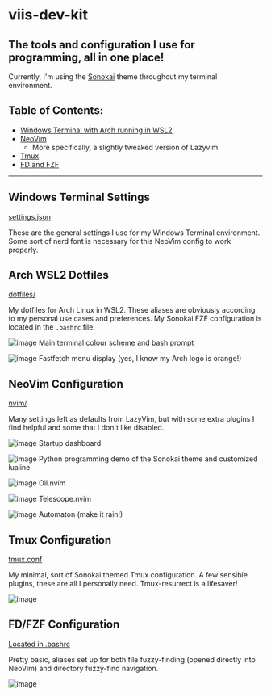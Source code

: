# viis-dev-kit
## The tools and configuration I use for programming, all in one place!

Currently, I'm using the [Sonokai](https://github.com/sainnhe/sonokai) theme throughout my terminal environment. 

## Table of Contents:
- [Windows Terminal with Arch running in WSL2](#Windows-Terminal-Settings)
- [NeoVim](#NeoVim-Configuration)
    - More specifically, a slightly tweaked version of Lazyvim
- [Tmux](#Tmux-Configuration)
- [FD and FZF](#FD/FZF-Configuration)


---


## Windows Terminal Settings
[settings.json](https://github.com/JackDerksen/viis-dev-kit/blob/main/terminal/settings.json)

These are the general settings I use for my Windows Terminal environment. Some sort of nerd font is necessary for this NeoVim config to work properly.


## Arch WSL2 Dotfiles
[dotfiles/](https://github.com/JackDerksen/viis-dev-kit/tree/main/dotfiles)

My dotfiles for Arch Linux in WSL2. These aliases are obviously according to my personal use cases and preferences. My Sonokai FZF configuration is located in the `.bashrc` file.

![image](https://github.com/user-attachments/assets/f888dc21-1885-49f1-a50b-513712162edf)
Main terminal colour scheme and bash prompt

![image](https://github.com/user-attachments/assets/7aa775e7-914e-46db-b164-9525026ebce8)
Fastfetch menu display (yes, I know my Arch logo is orange!)


## NeoVim Configuration
[nvim/](https://github.com/JackDerksen/viis-dev-kit/tree/main/nvim)

Many settings left as defaults from LazyVim, but with some extra plugins I find helpful and some that I don't like disabled.

![image](https://github.com/user-attachments/assets/6d6fa022-cff2-40e5-abf5-5675b554268d)
Startup dashboard

![image](https://github.com/user-attachments/assets/5b27a8ed-794f-4ce5-9328-fc1f2348b701)
Python programming demo of the Sonokai theme and customized lualine

![image](https://github.com/user-attachments/assets/1a19cd1c-40b3-4812-b73d-569a21f355a9)
Oil.nvim

![image](https://github.com/user-attachments/assets/93701f51-d824-494c-b6ce-30c5410b3442)
Telescope.nvim

![image](https://github.com/user-attachments/assets/9cf8de6b-2ad9-44e1-a70e-db970b41e478)
Automaton (make it rain!)


## Tmux Configuration
[tmux.conf](https://github.com/JackDerksen/viis-dev-kit/tree/main/nvim)

My minimal, sort of Sonokai themed Tmux configuration. A few sensible plugins, these are all I personally need. Tmux-resurrect is a lifesaver!

![image](https://github.com/user-attachments/assets/34add692-d939-4b23-80f7-edeceee81679)


## FD/FZF Configuration
[Located in .bashrc](https://github.com/JackDerksen/viis-dev-kit/blob/main/dotfiles/.bashrc)

Pretty basic, aliases set up for both file fuzzy-finding (opened directly into NeoVim) and directory fuzzy-find navigation.

![image](https://github.com/user-attachments/assets/2c74d0d0-8262-4150-8b61-34f171fbc45a)

